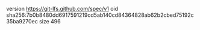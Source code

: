 version https://git-lfs.github.com/spec/v1
oid sha256:7b0b8480dd6917591219cd5ab140cd84364828ab62b2cbed75192c35ba9270ec
size 496
